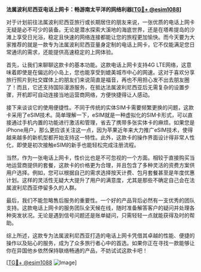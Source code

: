 **法属波利尼西亚电话上网卡：畅游南太平洋的网络利器[[TG💪+ @esim1088](https://t.me/s/esim1088)]**

对于计划前往法属波利尼西亚旅行或长期居住的朋友来说，一张优质的电话上网卡无疑是必不可少的装备。无论是潜水探索大溪地的海底世界，还是在塔希提岛的沙滩上享受日光浴，稳定且快速的网络连接都能让您的旅程更加愉快。而今天要为大家推荐的就是一款专为法属波利尼西亚量身定制的电话上网卡，它不仅能满足您日常通讯的需求，还能提供高速稳定的上网体验。

首先，让我们来聊聊这款卡的基本功能。这款电话上网卡支持4G LTE网络，这意味着即使是在偏远的小岛上，您也能享受到媲美城市中心的网速。这对于喜欢分享旅行照片到社交媒体上的朋友们来说简直是福音，再也不用担心发不出去朋友圈了！而且，它还支持国际漫游服务，在抵达法属波利尼西亚后无需复杂的设置步骤，开机即可自动连接当地运营商网络，方便快捷得让人感动。

接下来谈谈它的使用便捷性。不同于传统的实体SIM卡需要频繁更换的问题，这款卡采用了eSIM技术。简单理解一下，eSIM就是一种虚拟化的SIM卡形式，可以直接通过手机内置的功能进行激活和管理，省去了携带多张实体卡的麻烦。如果您是iPhone用户，那么更应该关注这一点，因为苹果近年来大力推广eSIM技术，使得越来越多的新机型都开始支持这一特性。此外，这款卡的操作界面设计得非常人性化，即使是初次接触eSIM的新手也能轻松完成注册流程。

当然，作为一张电话上网卡，性价比也是不可忽视的一个方面。相较于直接购买当地运营商提供的套餐，这款卡的价格更为合理，并且包含了多种灵活的资费方案供用户选择。例如，您可以根据自己的需求选择按天计费、包月套餐甚至是年度优惠计划。这样的灵活性无疑大大提升了用户的满意度，尤其是那些不确定自己会在法属波利尼西亚停留多久的人群。

最后，我们不能忽略售后服务的重要性。一个好的产品背后必然有一支优秀的团队支持。这款电话上网卡的服务团队全天候在线，随时准备解答客户的疑问并处理各种突发状况。无论是遇到信号问题还是账单疑问，只需轻轻一点就能获得及时的帮助。

综上所述，这款专为法属波利尼西亚打造的电话上网卡凭借其卓越的性能、便捷的操作以及贴心的服务，成为了众多旅行者心中的首选。如果你正在寻找一款能够让你在异国他乡依然保持联络畅通的产品，不妨试试这款卡吧！

[[TG💪+ @esim1088](https://t.me/s/esim1088) ![Image](https://i.postimg.cc/4NQfJmqS/Snipaste-2025-05-13-00-14-12.png)]